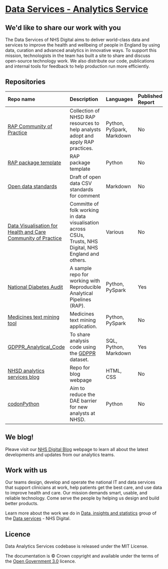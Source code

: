 # [Data Services - Analytics Service](https://nhsdigital.github.io/data-analytics-services/)


## We'd like to share our work with you

The Data Services of NHS Digital aims to deliver world-class data and services to improve the health and wellbeing of people in England by using data, curation and advanced analytics in innovative ways. To support this mission, technologists in the team has built a site to share and discuss open-source technology work. We also distribute our code, publications and internal tools for feedback to help production run more efficiently. 


## Repositories

| Repo name    | Description           | Languages | Published Report |
|:-------------|:------------------|:----------|:--------|
| [RAP Community of Practice](https://github.com/NHSDigital/rap-community-of-practice) | Collection of NHSD RAP resources to help analysts adopt and apply RAP practices. | Python, PySpark, Markdown | No |
| [RAP package template](https://github.com/NHSDigital/rap-package-template) | RAP package template | Python | No |
| [Open data standards](https://github.com/NHSDigital/open-data-standards) | Draft of open data CSV standards for comment | Markdown | No |
| [Data Visualisation for Health and Care Community of Practice](https://github.com/NHSDigital/data-viz-community-of-practice) | Committe of folk working in data visualisation across CSUs, Trusts, NHS Digital, NHS England and others. | Various | No |
| [National Diabetes Audit](https://github.com/NHSDigital/national-diabetes-audit) | A sample repo for working with Reproducible Analytical Pipelines (RAP). | Python, PySpark  | Yes |
| [Medicines text mining tool](https://github.com/NHSDigital/medicines-text-mining-tool) | Medicines text mining application. | Python, PySpark | No |
| [GDPPR_Analytical_Code](https://github.com/NHSDigital/GDPPR_Analytical_Code) | To share analysis code using the [GDPPR](https://digital.nhs.uk/coronavirus/gpes-data-for-pandemic-planning-and-research) dataset.  | SQL, Python, Markdown  | Yes |
| [NHSD analytics services blog](https://github.com/NHSDigital/analytics-services-blog) | Repo for blog webpage | HTML, CSS | No |
| [codonPython](https://github.com/NHSDigital/codonPython)      |  Aim to reduce the DAE barrier for new analysts at NHSD.     | Python   | No |

## We blog!
Pleave visit our [NHS Digital Blog](https://nhsdigital.github.io/analytics-services-blog/) webpage to learn all about the latest developments and updates from our analytics teams.

## Work with us

Our teams design, develop and operate the national IT and data services that support clinicians at work, help patients get the best care, and use data to improve health and care. Our mission demands smart, usable, and reliable technology. Come serve the people by helping us design and build better products.

Learn more about the work we do in [Data, insights and statistics](https://digital.nhs.uk/data-and-information/data-insights-and-statistics) group of the [Data services](https://digital.nhs.uk/about-nhs-digital/our-organisation/our-organisation-structure/data-services) - NHS Digital.

## Licence
Data Analytics Services codebase is released under the MIT License.

The documentation is © Crown copyright and available under the terms of the [Open Government 3.0](https://www.nationalarchives.gov.uk/doc/open-government-licence/version/3/) licence.
